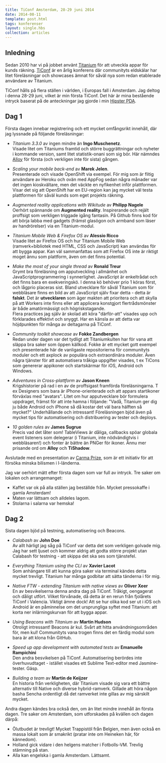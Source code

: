 ```yaml
---
title: TiConf Amsterdam, 28-29 juni 2014
date: 2014-08-11
template: post.html
tags: konferenser
layout: single.hbs
collection: articles
---
```

## Inledning

Sedan 2010 har vi på jobbet använt [Titanium][1] för att utveckla appar för kunds räkning. [TiConf][2] är en årlig konferens där communityts eldskälar har litet föreläsningar och showcases ämnat för såväl nya som redan etablerade användare av Titanium.

TiConf hålls på flera ställen i världen, i Europas fall i Amsterdam. Jag deltog i denna 28-29 juni, vilket är min första TiConf. Det här är mina bestående intryck baserat på de anteckningar jag gjorde i min [Hipster PDA][4].

## Dag 1

Första dagen innebar registrering och ett mycket omfångsrikt innehåll, där jag lyssnade på följande föreläsningar:

 * *Titanium 3.3.0* av ingen mindre än **Ingo Muschenetz**.  
 Visade litet om Titaniums framtid och större buggrättningar och nyheter i kommande version, samt litet statistik-onani som sig bör. Här nämndes [Alloy][3] för första (och verkligen inte för sista) gången.

 * *Scaling your mobile back-end* av **Marek Jelen**.  
 Presenterade och visade OpenShift via exempel. För mig som är flitig användare av Heroku och ovän med AppFog sedan några månader var det ingen kioskvältare, men det väckte en nyfikenhet inför plattformen. Visar det sig att OpenShift har en EU-region kan jag mycket väl testa plattformen för såväl kunds som eget projekts räkning.

 * *Augmented reality applications with Wikitude* av **Philipp Nagele**  
 Oerhört spännande om **Augmented reality**. Inspirerande och rejält proffsigt som verkligen triggade igång fantasin. På Github finns kod för att börja labba med gadgets (främst glasögon och armband som läser av handrörelser) via en Titanium-modul. 

 * *Titanium Mobile Web &amp; Firefox OS* av **Alessio Ricco**  
 Visade litet av Firefox OS och hur Titanium Mobile Web (ramverk+bibliotek med HTML, CSS och JavaScript) kan användas för att bygga appar. Kan väl sammanfattas som att Firefox OS inte är riktigt moget ännu som plattform, även om det finns potential.

 * *Make the most of your single thread* av **Ronald Treur**  
 Grymt bra föreläsning om apputveckling i allmänhet och JavaScriptprogrammering i synnerlighet. JavaScript är enkeltrådat och det finns bara en exekveringskö. I denna kö behöver prio 1 köras först, och lågprio placeras sist. Bland utvecklare för såväl Titanium som för webbläsare finns en bild av att JavaScript själv fixar detta - detta är **falskt**. Det är **utvecklaren** som äger makten att prioritera och att skylla på att Workers inte finns eller att applicera konstgjort flertrådsmönster är både amatörmässigt och högriskstagande.  
 Flera practices jag själv är skolad att köra "därför-att" visades upp och förklarades effektivt och snyggt. Har en känsla av att detta var höjdpunkten för många av deltagarna på TiConf.

 * *Community toolkit showcase* av **Fokke Zandbergen**  
 Redan under dagen var det tydligt att Titaniumkulten har för vana att släppa bra saker som öppen källkod. Fokke är ett mycket gott exempel och presenterade här de vanligaste repositorierna för communityts moduler och ett axplock av populära och extraordinära moduler. Även några tjänster för att automatisera tråkiga uppgifter visades, t ex TiCons som genererar appikoner och startskärmar för iOS, Android och Windows.

 * *Adventures in Cross-plattform* av **Jason Kneen**  
 Krigshistorier på rad i en av de proffsigast framförda föreläsningarna. T ex Designers som bara är iPhone-orienterade och att appars startikoner förväxlas med "avatars". Litet om hur apputvecklare bör formulera uppdraget, främst för att inte hamna i följande: "Vadå, Titanium ger dig ju både Android och iPhone så då kostar det väl bara hälften så mycket?" Underhållande och intressant! Föreläsningen bjöd även på mycket tips för automatisering och distribuering av tester och deploys.

 * *10 golden rules* av **James Sugrue**  
 Precis vad det låter som! TableViews är dåliga, callbacks spöar globala event listeners som delegerar (i Titanium, inte nödvändigtvis i webbläsaren!) och fonter är bättre än PNGer för ikoner. Ännu mer prisande ord om **Alloy** och **TiShadow**.

 Avslutade med en presentation av [Carma Prize][5], som är ett initiativ för att försöka minska bilismen i I-länderna.

Jag var oerhört mätt efter första dagen som var full av intryck. Tre saker om lokalen och arrangemanget:

 * Kaffet var ok på alla ställen jag beställde från. Mycket pressokaffe i gamla Amsterdam!
 * Maten var lättsam och alldeles lagom.
 * Stolarna i salarna var hemska!

## Dag 2

Sista dagen bjöd på testning, automatisering och Beacons.

 * *Calabash* av **John Doe**  
 Av allt härligt jag såg på TiConf var detta det som verkligen golvade mig. Jag har sett ljuset och kommer aldrig att godta större projekt utan Calabash för testning - att skippa det ska ses som tjänstefel.

 * *Everything Titanium using the CLI* av **Xavier Lacot**  
 Som anhängare till att kunna göra saker via terminal kändes detta mycket trevligt. Titanium har många godbitar att sätta tänderna i för mig.

 * *Native FTW - extending Titanium with native views* av **Oliver Xeer**  
 En av besvikelserna denna andra dag på TiConf. Tråkigt, oengagerat och dåligt utfört. Vilket förvånade, då detta är en rerun från fjolårets TiConf i Valencia. Viktigt ämne dock! Att se hur olika kod ser ut i iOS och Android är en påminnelse om det ursprungliga syftet med Titanium: att korta ner inlärningskurvan för att bygga appar.

 * *Using Beacons with Titanium* av **Martin Hudson**  
 Otroligt intressant! Beacons är kul. Svårt att hitta användningsområden för, men kul! Communityts vana trogen finns det en färdig modul som bara är att klona från GitHub.

 * *Speed up app development with automated tests* av **Emanuelle Rampichini**  
 Den andra besvikelsen på TiConf. Automatisering berördes inte överhuvudtaget - istället visades ett Sublime Text-editor med Jasmine-tester. Gäsp.

 * *Building a team* av **Martin de Keijzer**  
 En historia från verkligheten, där Titanium visade sig vara ett bättre alternativ till Native och diverse hybrid-ramverk. Gillade att höra någon basha Sencha ordentligt då det ramverket inte gillas av mig särskilt mycket.

Andra dagen kändes bra också den, om än litet mindre innehåll än första dagen. Tre saker om Amsterdam, som utforskades på kvällen och dagen därpå:

 * Ölutbudet är trevligt! Mycket Trappistöl från Belgien, men även också en massa lokalt som är smakrikt (pratar inte om Heineken här, för kännedom).
 * Holland gick vidare i den helgens matcher i Fotbolls-VM. Trevlig stämning på stan.
 * Alla kan engelska i gamla Amsterdam. Lättsamt.

[1]: http://appcelerator.com
[2]: http://ticonf.org
[3]: https://github.com/appcelerator/alloy
[4]: http://en.wikipedia.org/wiki/Hipster_PDA
[5]: https://carmacarpool.com/prize/